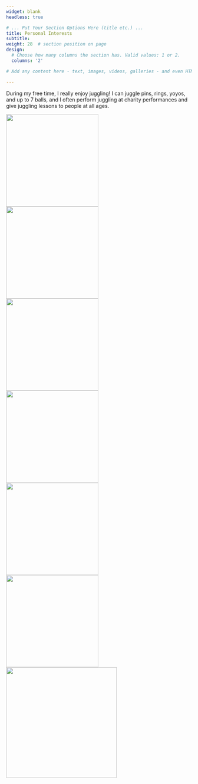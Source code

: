 ```yaml
---
widget: blank
headless: true

# ... Put Your Section Options Here (title etc.) ...
title: Personal Interests
subtitle:
weight: 28  # section position on page
design:
  # Choose how many columns the section has. Valid values: 1 or 2.
  columns: '2'

# Add any content here - text, images, videos, galleries - and even HTML code!

---
```

<p>During my free time, I really enjoy juggling! I can juggle pins, rings, yoyos, and up to 7 balls, and I often perform juggling at charity performances and give juggling lessons to people at all ages.</p>
 
<div class="row">
  <div class="column">
    <IMG SRC="uploads/7-ball.gif" width="250" >
  </div>
  <div class="column">
    <IMG SRC="uploads/ball-spin.gif" width="250" >
  </div>
  <div class="column">
    <IMG SRC="uploads/5-ball.gif" width="250" >
  </div>
</div>

<div class="row">
  <div class="column">
    <IMG SRC="uploads/blind-juggle.gif" width="250" >
  </div>
  <div class="column">
    <IMG SRC="uploads/yoyo.gif" width="250">
  </div>
  <div class="column">
    <IMG SRC="uploads/rings.gif" width="250">
  </div>
</div>


<IMG SRC="uploads/chef.gif" width="300" >



